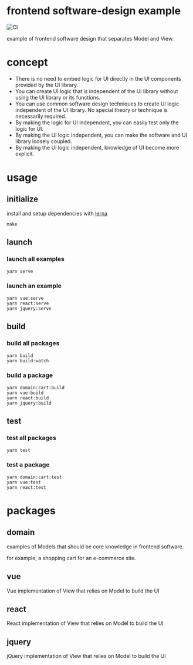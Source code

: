 # frontend software-design example
![CI](https://github.com/tooppoo/separate-model-on-front/workflows/Node.js%20CI/badge.svg?branch=main)

example of frontend software design that separates Model and View.

# concept

- There is no need to embed logic for UI directly in the UI components provided by the UI library.
- You can create UI logic that is independent of the UI library without using the UI library or its functions.
- You can use common software design techniques to create UI logic independent of the UI library. No special theory or technique is necessarily required.
- By making the logic for UI independent, you can easily test only the logic for UI.
- By making the UI logic independent, you can make the software and UI library loosely coupled.
- By making the UI logic independent, knowledge of UI become more explicit.

# usage
## initialize
install and setup dependencies with [lerna](https://github.com/lerna/lerna)
```
make
```

## launch
### launch all examples
```
yarn serve
```

### launch an example
```
yarn vue:serve
yarn react:serve
yarn jquery:serve
```

## build
### build all packages
```
yarn build
yarn build:watch
```

### build a package
```
yarn domain:cart:build
yarn vue:build
yarn react:build
yarn jquery:build
```

## test
### test all packages
```
yarn test
```

### test a package
```
yarn domain:cart:test
yarn vue:test
yarn react:test
```

# packages
## domain
examples of Models that should be core knowledge in frontend software.

for example, a shopping cart for an e-commerce site.

## vue
Vue implementation of View that relies on Model to build the UI

## react
React implementation of View that relies on Model to build the UI

## jquery
jQuery implementation of View that relies on Model to build the UI
